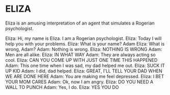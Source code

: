 ELIZA
=====

Eliza is an amusing interpretation of an agent that simulates a Rogerian psychologist.

Eliza: Hi, my name is Eliza. I am a Rogerian psychologist.
Eliza: Today I will help you with your problems.
Eliza: What is your name?
Adam
Eliza: What is wrong, Adam?
Adam: Nothing is wrong.
Eliza: NOTHING IS WRONG
Adam: Men are all alike.
Eliza: IN WHAT WAY
Adam: They are always acting so cool.
Eliza: CAN YOU COME UP WITH JUST ONE TIME THIS HAPPENED
Adam: This one time when I was sad, my dad helped me out.
Eliza: SUCK IT UP KID
Adam: I did, dad helped.
Eliza: GREAT, I'LL TELL YOUR DAD WHEN WE ARE DONE HERE
Adam: You are making me feel depressed.
Eliza: I BET YOUR MOM CARES
Adam: Ok, now I am angry.
Eliza: DO YOU NEED A WALL TO PUNCH
Adam: Yes, I do.
Eliza: YES YOU DO
